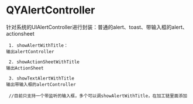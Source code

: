 # QYAlertController
针对系统的UIAlertController进行封装：普通的alert、toast、带输入框的alert、actionsheet
```
 1. showAlertWithTitle：
输出alertController
 
 2. showActionSheetWithTitle
输出ActionSheet
 
 3. showTextAlertWithTitle
输出带输入框的alertController
 
 //目前只支持一个带监听的输入框，多个可以调showAlertWithTitle，在加工链里面添加
```
